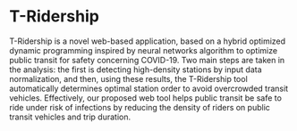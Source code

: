 # T-Ridership
T-Ridership is a novel web-based application, based on a hybrid optimized dynamic programming inspired by neural networks algorithm to optimize public transit for safety concerning COVID-19. Two main steps are taken in the analysis: the first is detecting high-density stations by input data normalization, and then, using these results, the T-Ridership tool automatically determines optimal station order to avoid overcrowded transit vehicles. Effectively, our proposed web tool helps public transit be safe to ride under risk of infections by reducing the density of riders on public transit vehicles and trip duration.  
